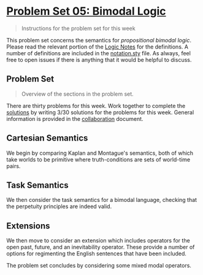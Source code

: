 # [Problem Set 05: Bimodal Logic](https://github.com/benbrastmckie/ModalHistoryPrivate?tab=readme-ov-file#problem-sets)

> Instructions for the problem set for this week

This problem set concerns the semantics for _propositional bimodal logic_.
Please read the relevant portion of the [Logic Notes](https://github.com/benbrastmckie/LogicNotes) for the definitions.
A number of definitions are included in the [notation.sty](https://github.com/benbrastmckie/ModalHistoryPrivate/blob/master/assets/notation.sty) file.
As always, feel free to open issues if there is anything that it would be helpful to discuss.

## Problem Set

> Overview of the sections in the problem set.

There are thirty problems for this week.
Work together to complete the [solutions](https://github.com/benbrastmckie/ModalHistoryPrivate/blob/master/problem_sets/05_pset/05_solutions.tex) by writing 3/30 solutions for the problems for this week.
General information is provided in the [collaboration](https://github.com/benbrastmckie/ModalHistoryPrivate/blob/master/problem_sets/collaboration.md) document.

## Cartesian Semantics

We begin by comparing Kaplan and Montague's semantics, both of which take worlds to be primitive where truth-conditions are sets of world-time pairs.

## Task Semantics

We then consider the task semantics for a bimodal language, checking that the perpetuity principles are indeed valid.

## Extensions

We then move to consider an extension which includes operators for the open past, future, and an inevitability operator.
These provide a number of options for regimenting the English sentences that have been included.

The problem set concludes by considering some mixed modal operators.
